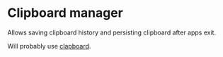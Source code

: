 # Clipboard manager

Allows saving clipboard history and persisting clipboard after apps exit.

Will probably use [clapboard](https://github.com/bjesus/clapboard).
